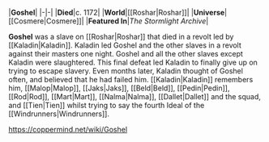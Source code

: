 |**Goshel**|
|-|-|
|**Died**|c. 1172|
|**World**|[[Roshar\|Roshar]]|
|**Universe**|[[Cosmere\|Cosmere]]|
|**Featured In**|*The Stormlight Archive*|

**Goshel** was a slave on [[Roshar\|Roshar]] that died in a revolt led by [[Kaladin\|Kaladin]].
Kaladin led Goshel and the other slaves in a revolt against their masters one night. Goshel and all the other slaves except Kaladin were slaughtered. This final defeat led Kaladin to finally give up on trying to escape slavery. Even months later, Kaladin thought of Goshel often, and believed that he had failed him.
[[Kaladin\|Kaladin]] remembers him, [[Malop\|Malop]], [[Jaks\|Jaks]], [[Beld\|Beld]], [[Pedin\|Pedin]], [[Rod\|Rod]], [[Mart\|Mart]], [[Nalma\|Nalma]], [[Dallet\|Dallet]] and the squad, and [[Tien\|Tien]] whilst trying to say the fourth Ideal of the [[Windrunners\|Windrunners]].



https://coppermind.net/wiki/Goshel